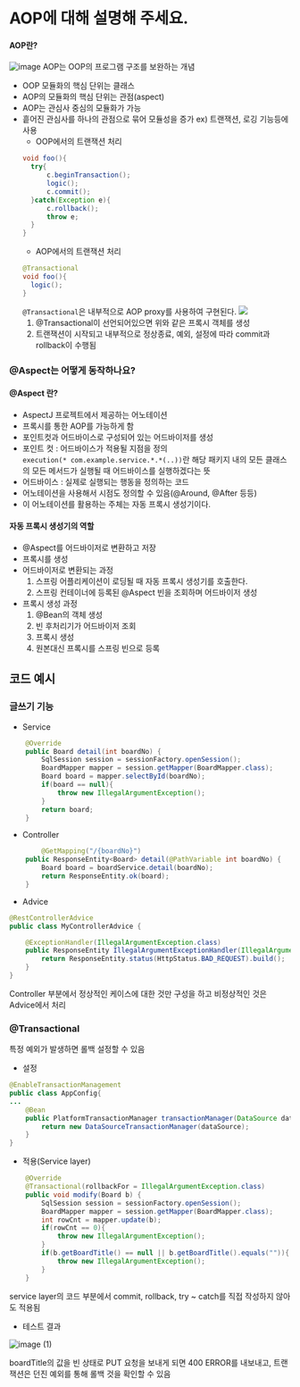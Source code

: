 # AOP에 대해 설명해 주세요.
#### AOP란?
![image](https://github.com/user-attachments/assets/c7a240a3-19c3-491e-a37a-addc99d2cc56)
AOP는 OOP의 프로그램 구조를 보완하는 개념
- OOP 모듈화의 핵심 단위는 클래스
- AOP의 모듈화의 핵심 단위는 관점(aspect)
- AOP는 관심사 중심의 모듈화가 가능   
- 흩어진 관심사를 하나의 관점으로 묶어 모듈성을 증가
  ex) 트랜잭션, 로깅 기능등에 사용
  - OOP에서의 트랜잭션 처리
  ```java
  void foo(){
    try{
        c.beginTransaction();
        logic();
        c.commit();
    }catch(Exception e){
        c.rollback();
        throw e;
    } 
  }
  ```
  - AOP에서의 트랜잭션 처리
  ```java
  @Transactional
  void foo(){
    logic();
  }
  ```
  `@Transactional`은 내부적으로 AOP proxy를 사용하여 구현된다.
  ![](https://docs.spring.io/spring-framework/docs/5.3.37/reference/html/images/aop-proxy-call.png)
  1. @Transactional이 선언되어있으면 위와 같은 프록시 객체를 생성
  2.  트랜잭션이 시작되고 내부적으로 정상종료, 예외, 설정에 따라 commit과 rollback이 수행됨
### @Aspect는 어떻게 동작하나요?
#### @Aspect 란?
- AspectJ 프로젝트에서 제공하는 어노테이션
- 프록시를 통한 AOP를 가능하게 함
- 포인트컷과 어드바이스로 구성되어 있는 어드바이저를 생성
- 포인트 컷 : 어드바이스가 적용될 지점을 정의  
   `execution(* com.example.service.*.*(..))`란 해당 패키지 내의 모든 클래스의 모든 메서드가 실행될 때 어드바이스를 실행하겠다는 뜻
- 어드바이스 : 실제로 실행되는 행동을 정의하는 코드   
- 어노테이션을 사용해서 시점도 정의할 수 있음(@Around, @After 등등)
- 이 어노테이션를 활용하는 주체는 자동 프록시 생성기이다.
#### 자동 프록시 생성기의 역할
- @Aspect를 어드바이저로 변환하고 저장
- 프록시를 생성
- 어드바이저로 변환되는 과정
  1. 스프링 어플리케이션이 로딩될 때 자동 프록시 생성기를 호출한다. 
  2.  스프링 컨테이너에 등록된 @Aspect 빈을 조회하며 어드바이저 생성
- 프록시 생성 과정
  1. @Bean의 객체 생성
  2. 빈 후처리기가 어드바이저 조회
  3. 프록시 생성
  4. 원본대신 프록시를 스프링 빈으로 등록
## 코드 예시
### 글쓰기 기능

- Service

```java
    @Override
    public Board detail(int boardNo) {
        SqlSession session = sessionFactory.openSession();
        BoardMapper mapper = session.getMapper(BoardMapper.class);
        Board board = mapper.selectById(boardNo);
        if(board == null){
            throw new IllegalArgumentException();
        }
        return board;
    }
```

- Controller

```java
 		@GetMapping("/{boardNo}")
    public ResponseEntity<Board> detail(@PathVariable int boardNo) {
        Board board = boardService.detail(boardNo);
        return ResponseEntity.ok(board);
    }
```

- Advice

```java
@RestControllerAdvice
public class MyControllerAdvice {

    @ExceptionHandler(IllegalArgumentException.class)
    public ResponseEntity IllegalArgumentExceptionHandler(IllegalArgumentException e){
        return ResponseEntity.status(HttpStatus.BAD_REQUEST).build();
    }
}

```

Controller 부분에서 정상적인 케이스에 대한 것만 구성을 하고 비정상적인 것은 Advice에서 처리 

### @Transactional

특정 예외가 발생하면 롤백 설정할 수 있음

- 설정

```java
@EnableTransactionManagement
public class AppConfig{
...
    @Bean
    public PlatformTransactionManager transactionManager(DataSource dataSource) {
        return new DataSourceTransactionManager(dataSource);
    }
}
```

- 적용(Service layer)

```java
    @Override
    @Transactional(rollbackFor = IllegalArgumentException.class)
    public void modify(Board b) {
        SqlSession session = sessionFactory.openSession();
        BoardMapper mapper = session.getMapper(BoardMapper.class);
        int rowCnt = mapper.update(b);
        if(rowCnt == 0){
            throw new IllegalArgumentException();
        }
        if(b.getBoardTitle() == null || b.getBoardTitle().equals("")){
            throw new IllegalArgumentException();
        }
    }
```

service layer의 코드 부분에서 commit, rollback, try ~ catch를 직접 작성하지 않아도 적용됨

- 테스트 결과

![image (1)](https://github.com/user-attachments/assets/bfd5a43b-8f62-41e5-9005-36a5711a551b)

boardTitle의 값을 빈 상태로 PUT 요청을 보내게 되면 400 ERROR를 내보내고, 트랜잭션은 던진 예외를 통해 롤백 것을 확인할 수 있음
